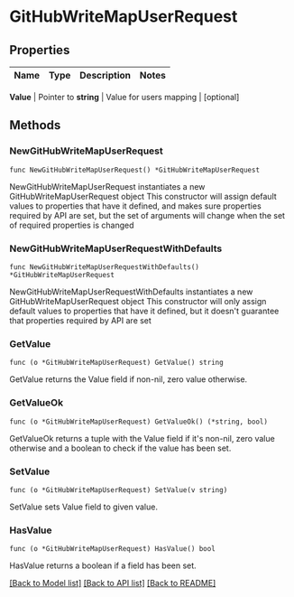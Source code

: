 # GitHubWriteMapUserRequest


## Properties

Name | Type | Description | Notes
------------ | ------------- | ------------- | -------------


**Value** | Pointer to **string** | Value for users mapping | [optional] 



## Methods


### NewGitHubWriteMapUserRequest

`func NewGitHubWriteMapUserRequest() *GitHubWriteMapUserRequest`

NewGitHubWriteMapUserRequest instantiates a new GitHubWriteMapUserRequest object
This constructor will assign default values to properties that have it defined,
and makes sure properties required by API are set, but the set of arguments
will change when the set of required properties is changed

### NewGitHubWriteMapUserRequestWithDefaults

`func NewGitHubWriteMapUserRequestWithDefaults() *GitHubWriteMapUserRequest`

NewGitHubWriteMapUserRequestWithDefaults instantiates a new GitHubWriteMapUserRequest object
This constructor will only assign default values to properties that have it defined,
but it doesn't guarantee that properties required by API are set


### GetValue

`func (o *GitHubWriteMapUserRequest) GetValue() string`

GetValue returns the Value field if non-nil, zero value otherwise.

### GetValueOk

`func (o *GitHubWriteMapUserRequest) GetValueOk() (*string, bool)`

GetValueOk returns a tuple with the Value field if it's non-nil, zero value otherwise
and a boolean to check if the value has been set.

### SetValue

`func (o *GitHubWriteMapUserRequest) SetValue(v string)`

SetValue sets Value field to given value.


### HasValue

`func (o *GitHubWriteMapUserRequest) HasValue() bool`

HasValue returns a boolean if a field has been set.









[[Back to Model list]](../README.md#documentation-for-models) [[Back to API list]](../README.md#documentation-for-api-endpoints) [[Back to README]](../README.md)



